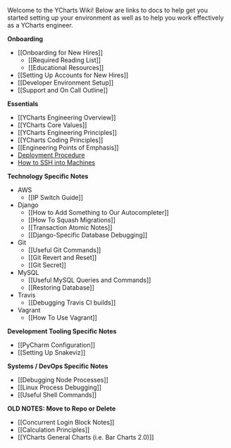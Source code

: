 Welcome to the YCharts Wiki! Below are links to docs to help get you started setting up your environment as well as to help you work effectively as a YCharts engineer.

**Onboarding**
* [[Onboarding for New Hires]]
  * [[Required Reading List]]
  * [[Educational Resources]]
* [[Setting Up Accounts for New Hires]]
* [[Developer Environment Setup]]
* [[Support and On Call Outline]]

**Essentials**
* [[YCharts Engineering Overview]]
* [[YCharts Core Values]]
* [[YCharts Engineering Principles]]
* [[YCharts Coding Principles]]
* [[Engineering Points of Emphasis]]
* [Deployment Procedure](https://github.com/ycharts/ycharts_systems/wiki/Deploy-and-Hotfix)
* [How to SSH into Machines](https://github.com/ycharts/ycharts_systems/wiki/SSH)

**Technology Specific Notes**
* AWS
  * [[IP Switch Guide]]
* Django
  * [[How to Add Something to Our Autocompleter]]
  * [[How To Squash Migrations]]
  * [[Transaction Atomic Notes]]
  * [[Django-Specific Database Debugging]]
* Git
  * [[Useful Git Commands]]
  * [[Git Revert and Reset]]
  * [[Git Secret]]
* MySQL
  * [[Useful MySQL Queries and Commands]]
  * [[Restoring Database]]
* Travis
  * [[Debugging Travis CI builds]]
* Vagrant
  * [[How To Use Vagrant]]

**Development Tooling Specific Notes**
* [[PyCharm Configuration]]
* [[Setting Up Snakeviz]]

**Systems / DevOps Specific Notes**
* [[Debugging Node Processes]]
* [[Linux Process Debugging]]
* [[Useful Shell Commands]]

**OLD NOTES: Move to Repo or Delete**
* [[Concurrent Login Block Notes]]
* [[Calculation Principles]]
* [[YCharts General Charts (i.e. Bar Charts 2.0)]]


